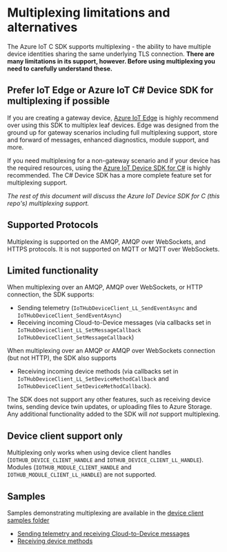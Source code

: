 # Multiplexing limitations and alternatives

The Azure IoT C SDK supports multiplexing - the ability to have multiple device identities sharing the same underlying TLS connection.  **There are many limitations in its support, however.  Before using multiplexing you need to carefully understand these.**

## Prefer IoT Edge or Azure IoT C# Device SDK for multiplexing if possible
If you are creating a gateway device, [Azure IoT Edge](http://aka.ms/iotedge) is highly recommend over using this SDK to multiplex leaf devices.  Edge was designed from the ground up for gateway scenarios including full multiplexing support, store and forward of messages, enhanced diagnostics, module support, and more.

If you need multiplexing for a non-gateway scenario and if your device has the required resources, using the [Azure IoT Device SDK for C#](https://github.com/Azure/azure-iot-sdk-csharp) is highly recommended.  The C# Device SDK has a more complete feature set for multiplexing support.

*The rest of this document will discuss the Azure IoT Device SDK for C (this repo's) multiplexing support.*

## Supported Protocols
Multiplexing is supported on the AMQP, AMQP over WebSockets, and HTTPS protocols.  It is not supported on MQTT or MQTT over WebSockets.

## Limited functionality
When multiplexing over an AMQP, AMQP over WebSockets, or HTTP connection, the SDK supports:
* Sending telemetry (`IoTHubDeviceClient_LL_SendEventAsync` and `IoTHubDeviceClient_SendEventAsync`)
* Receiving incoming Cloud-to-Device messages (via callbacks set in `IoTHubDeviceClient_LL_SetMessageCallback` `IoTHubDeviceClient_SetMessageCallback`)

When multiplexing over an AMQP or AMQP over WebSockets connection (but not HTTP), the SDK also supports
* Receiving incoming device methods (via callbacks set in `IoTHubDeviceClient_LL_SetDeviceMethodCallback` and `IoTHubDeviceClient_SetDeviceMethodCallback`).

The SDK does not support any other features, such as receiving device twins, sending device twin updates, or uploading files to Azure Storage.  Any additional functionality added to the SDK will *not* support multiplexing.

## Device client support only
Multiplexing only works when using device client handles (`IOTHUB_DEVICE_CLIENT_HANDLE` and `IOTHUB_DEVICE_CLIENT_LL_HANDLE`).  Modules (`IOTHUB_MODULE_CLIENT_HANDLE` and `IOTHUB_MODULE_CLIENT_LL_HANDLE`) are not supported.

## Samples
Samples demonstrating multiplexing are available in the [device client samples folder](../iothub_client/samples/)
* [Sending telemetry and receiving Cloud-to-Device messages](../iothub_client/samples/iothub_ll_client_shared_sample)
* [Receiving device methods](../iothub_client/samples/iothub_client_sample_amqp_shared_methods)